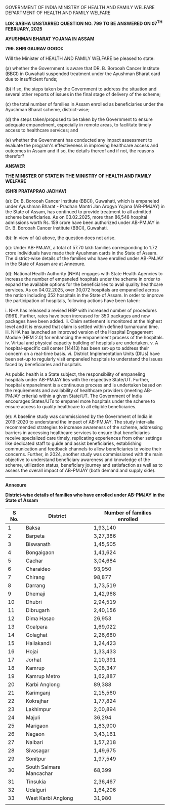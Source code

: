 GOVERNMENT OF INDIA
MINISTRY OF HEALTH AND FAMILY WELFARE
DEPARTMENT OF HEALTH AND FAMILY WELFARE

**LOK SABHA**
**UNSTARRED QUESTION NO. 799**
**TO BE ANSWERED ON 07<sup>TH</sup> FEBRUARY, 2025**

**AYUSHMAN BHARAT YOJANA IN ASSAM**

**799. SHRI GAURAV GOGOI:**

Will the Minister of HEALTH AND FAMILY WELFARE be pleased to state:

(a) whether the Government is aware that DR. B. Borooah Cancer Institute (BBCI) in Guwahati suspended treatment under the Ayushman Bharat card due to insufficient funds;

(b) if so, the steps taken by the Government to address the situation and several other reports of issues in the final stage of delivery of the scheme;

(c) the total number of families in Assam enrolled as beneficiaries under the Ayushman Bharat scheme, district-wise;

(d) the steps taken/proposed to be taken by the Government to ensure adequate empanelment, especially in remote areas, to facilitate timely access to healthcare services; and

(e) whether the Government has conducted any impact assessment to evaluate the program's effectiveness in improving healthcare access and outcomes in Assam and if so, the details thereof and if not, the reasons therefor?

**ANSWER**

**THE MINISTER OF STATE IN THE MINISTRY OF HEALTH AND FAMILY WELFARE**

**(SHRI PRATAPRAO JADHAV)**

(a): Dr. B. Borooah Cancer Institute (BBCI), Guwahati, which is empaneled under Ayushman Bharat - Pradhan Mantri Jan Arogya Yojana (AB-PMJAY) in the State of Assam, has continued to provide treatment to all admitted scheme beneficiaries. As on 03.02.2025, more than 86,548 hospital admissions worth Rs. 159 crore have been authorized under AB-PMJAY in Dr. B. Borooah Cancer Institute (BBCI), Guwahati.

(b): In view of (a) above, the question does not arise.

(c): Under AB-PMJAY, a total of 57.70 lakh families corresponding to 1.72 crore individuals have made their Ayushman cards in the State of Assam. The district-wise details of the families who have enrolled under AB-PMJAY in the State of Assam are at Annexure.

(d): National Health Authority (NHA) engages with State Health Agencies to increase the number of empaneled hospitals under the scheme in order to expand the available options for the beneficiaries to avail quality healthcare services. As on 04.02.2025, over 30,072 hospitals are empanelled across the nation including 352 hospitals in the State of Assam. In order to improve the participation of hospitals, following actions have been taken:

i. NHA has released a revised HBP with increased number of procedures (1961). Further, rates have been increased for 350 packages and new packages have been added.
ii. Claim settlement is monitored at the highest level and it is ensured that claim is settled within defined turnaround time.
iii. NHA has launched an improved version of the Hospital Engagement Module (HEM 2.0) for enhancing the empanelment process of the hospitals.
iv. Virtual and physical capacity building of hospitals are undertaken.
v. A hospital-specific call center (14413) has been set-up to address their concern on a real-time basis.
vi. District Implementation Units (DIUs) have been set-up to regularly visit empaneled hospitals to understand the issues faced by beneficiaries and hospitals.

As public health is a State subject, the responsibility of empaneling hospitals under AB-PMJAY lies with the respective State/UT. Further, hospital empanelment is a continuous process and is undertaken based on the requirements and availability of healthcare providers (meeting AB-PMJAY criteria) within a given State/UT. The Government of India encourages States/UTs to empanel more hospitals under the scheme to ensure access to quality healthcare to all eligible beneficiaries.

(e): A baseline study was commissioned by the Government of India in 2019-2020 to understand the impact of AB-PMJAY. The study inter-alia recommended strategies to increase awareness of the scheme, addressing barriers in accessing healthcare services to ensure that beneficiaries receive specialized care timely, replicating experiences from other settings like dedicated staff to guide and assist beneficiaries, establishing communication and feedback channels to allow beneficiaries to voice their concerns. Further, in 2024, another study was commissioned with the main objective to understand beneficiary awareness and knowledge of the scheme, utilization status, beneficiary journey and satisfaction as well as to assess the overall impact of AB-PMJAY (both demand and supply side).

---

**Annexure**

**District-wise details of families who have enrolled under AB-PMJAY in the State of Assam**

| S No. | District                | Number of families enrolled |
| ----- | ----------------------- | --------------------------- |
| 1     | Baksa                   | 1,93,140                    |
| 2     | Barpeta                 | 3,27,386                    |
| 3     | Biswanath               | 1,45,505                    |
| 4     | Bongaigaon              | 1,41,624                    |
| 5     | Cachar                  | 3,04,684                    |
| 6     | Charaideo               | 93,950                      |
| 7     | Chirang                 | 98,877                      |
| 8     | Darrang                 | 1,73,519                    |
| 9     | Dhemaji                 | 1,42,968                    |
| 10    | Dhubri                  | 2,94,519                    |
| 11    | Dibrugarh               | 2,40,156                    |
| 12    | Dima Hasao              | 26,953                      |
| 13    | Goalpara                | 1,69,022                    |
| 14    | Golaghat                | 2,26,680                    |
| 15    | Hailakandi              | 1,24,423                    |
| 16    | Hojai                   | 1,33,433                    |
| 17    | Jorhat                  | 2,10,391                    |
| 18    | Kamrup                  | 3,08,347                    |
| 19    | Kamrup Metro            | 1,62,887                    |
| 20    | Karbi Anglong           | 89,388                      |
| 21    | Karimganj               | 2,15,560                    |
| 22    | Kokrajhar               | 1,77,824                    |
| 23    | Lakhimpur               | 2,00,894                    |
| 24    | Majuli                  | 36,294                      |
| 25    | Marigaon                | 1,83,900                    |
| 26    | Nagaon                  | 3,43,161                    |
| 27    | Nalbari                 | 1,57,218                    |
| 28    | Sivasagar               | 1,49,675                    |
| 29    | Sonitpur                | 1,97,549                    |
| 30    | South Salmara Mancachar | 68,399                      |
| 31    | Tinsukia                | 2,36,467                    |
| 32    | Udalguri                | 1,64,206                    |
| 33    | West Karbi Anglong      | 31,980                      |
|       |                         |                             |
